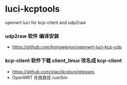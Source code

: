 # luci-kcptools
openwrt luci for kcp-client and udp2raw


### udp2raw 软件 编译安装
- https://github.com/hongwenjun/openwrt-luci-kcp-udp

### kcp-client 软件下载 client_linux 改名成 kcp-client
- https://github.com/xtaci/kcptun/releases
- OpenWRT 存放路径  /usr/bin
